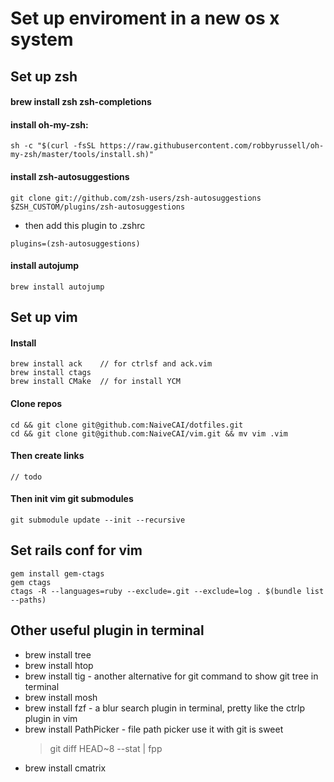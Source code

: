 # Set up enviroment in a new os x system

## Set up zsh
#### brew install zsh zsh-completions
#### install oh-my-zsh:
```
sh -c "$(curl -fsSL https://raw.githubusercontent.com/robbyrussell/oh-my-zsh/master/tools/install.sh)"
```
#### install zsh-autosuggestions
```
git clone git://github.com/zsh-users/zsh-autosuggestions $ZSH_CUSTOM/plugins/zsh-autosuggestions
```
- then add this plugin to .zshrc
```
plugins=(zsh-autosuggestions)
```
#### install autojump
```
brew install autojump
```


## Set up vim
#### Install
```
brew install ack    // for ctrlsf and ack.vim
brew install ctags
brew install CMake  // for install YCM
```
#### Clone repos
```
cd && git clone git@github.com:NaiveCAI/dotfiles.git
cd && git clone git@github.com:NaiveCAI/vim.git && mv vim .vim
```
#### Then create links
```
// todo
```
#### Then init vim git submodules
```
git submodule update --init --recursive
```


## Set rails conf for vim
```
gem install gem-ctags
gem ctags
ctags -R --languages=ruby --exclude=.git --exclude=log . $(bundle list --paths)
```


## Other useful plugin in terminal
- brew install tree
- brew install htop
- brew install tig        - another alternative for git command to show git tree in terminal
- brew install mosh
- brew install fzf        - a blur search plugin in terminal, pretty like the ctrlp plugin in vim
- brew install PathPicker - file path picker use it with git is sweet
  > git diff HEAD~8 --stat | fpp
- brew install cmatrix
